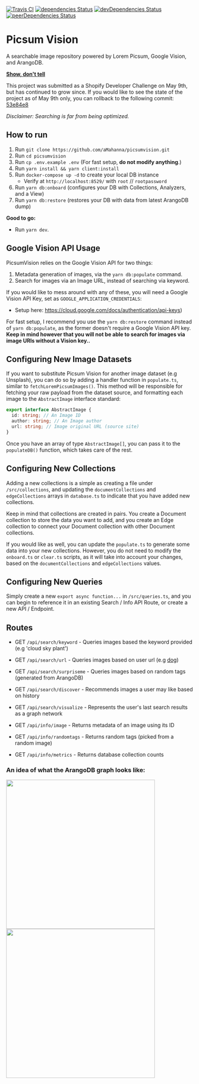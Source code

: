 [![Travis CI](https://travis-ci.com/aMahanna/picsumvision.svg?branch=main)]()
[![dependencies Status](https://status.david-dm.org/gh/aMahanna/picsumvision.svg)](https://david-dm.org/aMahanna/picsumvision)
[![devDependencies Status](https://status.david-dm.org/gh/aMahanna/picsumvision.svg?type=dev)](https://david-dm.org/aMahanna/picsumvision?type=dev)
[![peerDependencies Status](https://status.david-dm.org/gh/aMahanna/picsumvision.svg?type=peer)](https://david-dm.org/aMahanna/picsumvision?type=peer)

# Picsum Vision
A searchable image repository powered by Lorem Picsum, Google Vision, and ArangoDB.

**[Show, don't tell](https://picsumvision.mahanna.dev/)**

This project was submitted as a Shopify Developer Challenge on May 9th, but has continued to grow since. If you would like to see the state of the project as of May 9th only, you can rollback to the following commit: [53e84e8](https://github.com/aMahanna/picsumvision/commit/53e84e86a1a61560acead5ff91cf3d86f6c94f0e)

_Disclaimer: Searching is far from being optimized._

## How to run

1. Run `git clone https://github.com/aMahanna/picsumvision.git`
2. Run `cd picsumvision`
3. Run `cp .env.example .env` (For fast setup, **do not modify anything**.)
4. Run `yarn install && yarn client:install`
5. Run `docker-compose up -d` to create your local DB instance
    * Verify at `http://localhost:8529/` with `root` // `rootpassword`
5. Run `yarn db:onboard` (configures your DB with Collections, Analyzers, and a View)
6. Run `yarn db:restore` (restores your DB with data from latest ArangoDB dump)

**Good to go:**
* Run `yarn dev`.

## Google Vision API Usage

PicsumVision relies on the Google Vision API for two things:
1. Metadata generation of images, via the `yarn db:populate` command.
2. Search for images via an Image URL, instead of searching via keyword.

If you would like to mess around with any of these, you will need a Google Vision API Key, set as `GOOGLE_APPLICATION_CREDENTIALS`:
* Setup here: https://cloud.google.com/docs/authentication/api-keys)

For fast setup, I recommend you use the `yarn db:restore` command instead of `yarn db:populate`, as the former doesn't require a Google Vision API key. **Keep in mind however that you will not be able to search for images via image URls without a Vision key..**

## Configuring New Image Datasets

If you want to substitute Picsum Vision for another image dataset (e.g Unsplash), you can do so by adding a handler function in `populate.ts`, similar to `fetchLoremPicsumImages()`. This method will be responsible for fetching your raw payload from the dataset source, and formatting each image to the `AbstractImage` interface standard:

```typescript
export interface AbstractImage {
  id: string; // An Image ID
  author: string; // An Image author
  url: string; // Image original URL (source site)
}
```

Once you have an array of type `AbstractImage[]`, you can pass it to the `populateDB()` function, which takes care of the rest. 

## Configuring New Collections

Adding a new collections is a simple as creating a file under `/src/collections`, and updating the `documentCollections` and `edgeCollections` arrays in `database.ts` to indicate that you have added new collections.

Keep in mind that collections are created in pairs. You create a Document collection to store the data you want to add, and you create an Edge collection to connect your Document collection with other Document collections. 

If you would like as well, you can update the `populate.ts` to generate some data into your new collections. However, you do not need to modify the `onboard.ts` or `clear.ts` scripts, as it will take into account your changes, based on the `documentCollections` and `edgeCollections` values.

## Configuring New Queries

Simply create a new `export async function...` in `/src/queries.ts`, and you can begin to reference it in an existing Search / Info API Route, or create a new API / Endpoint.

## Routes

* GET `/api/search/keyword` - Queries images based the keyword provided (e.g 'cloud sky plant')
* GET `/api/search/url` - Queries images based on user url (e.g [dog](https://post.medicalnewstoday.com/wp-content/uploads/sites/3/2020/02/322868_1100-1100x628.jpg))
* GET `/api/search/surpriseme` - Queries images based on random tags (generated from ArangoDB)
* GET `/api/search/discover` - Recommends images a user may like based on history
* GET `/api/search/visualize` - Represents the user's last search results as a graph network

* GET `/api/info/image` - Returns metadata of an image using its ID
* GET `/api/info/randomtags` - Returns random tags (picked from a random image)
* GET `/api/info/metrics` - Returns database collection counts

### An idea of what the ArangoDB graph looks like:
<img src="https://user-images.githubusercontent.com/43019056/117744883-78573c00-b1d7-11eb-9a8f-6cf332d154a2.png"  width="400"/>
<img src="https://user-images.githubusercontent.com/43019056/117744933-9886fb00-b1d7-11eb-95f2-98874027311d.png"  width="400"/>
